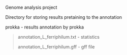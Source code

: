 Genome analysis project

Directory for storing results pretaining to the annotation

prokka - results annotation by prokka
> annotation_L_ferriphilum.txt - statistics
>
> annotation_L_ferriphilum.gff - gff file
